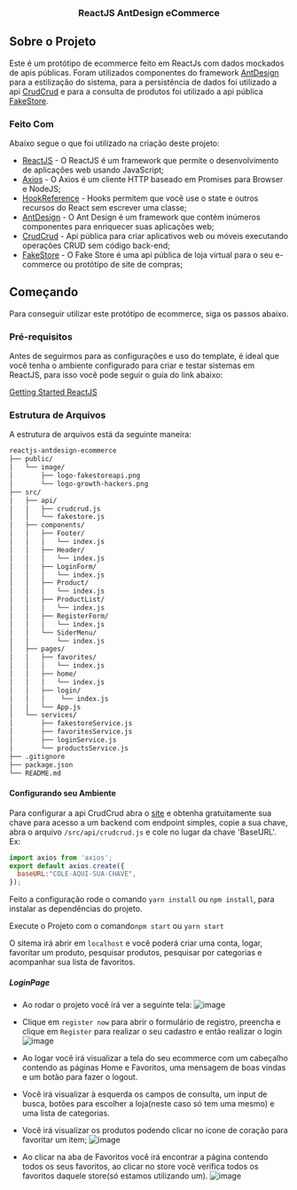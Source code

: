 <!-- PROJECT -->
<br />
<p align="center">
  <h3 align="center">ReactJS AntDesign eCommerce</h3>
</p>

<!-- ABOUT THE PROJECT -->

## Sobre o Projeto

Este é um protótipo de ecommerce feito em ReactJs com dados mockados de apis públicas. Foram utilizados componentes do framework [AntDesign](https://ant.design/components/overview/) para a estilização do sistema, para a persistência de dados foi utilizado a api [CrudCrud](https://crudcrud.com/) e para a consulta de produtos foi utilizado a api pública [FakeStore](https://fakestoreapi.com/).

### Feito Com

Abaixo segue o que foi utilizado na criação deste projeto:

- [ReactJS](https://pt-br.reactjs.org/) - O ReactJS é um framework que permite o desenvolvimento de aplicações web usando JavaScript;
- [Axios](https://github.com/axios/axios) - O Axios é um cliente HTTP baseado em Promises para Browser e NodeJS;
- [HookReference](https://pt-br.reactjs.org/docs/hooks-reference.html) - Hooks permitem que você use o state e outros recursos do React sem escrever uma classe;
- [AntDesign](https://ant.design/components/overview/) - O Ant Design é um framework que contém inúmeros componentes para enriquecer suas aplicações web;
- [CrudCrud](https://crudcrud.com/) - Api pública para criar aplicativos web ou móveis executando operações CRUD sem código back-end;
- [FakeStore](https://fakestoreapi.com/) - O Fake Store é uma api pública de loja virtual para o seu e-commerce ou protótipo de site de compras;
<!-- GETTING STARTED -->

## Começando

Para conseguir utilizar este protótipo de ecommerce, siga os passos abaixo.

### Pré-requisitos

Antes de seguirmos para as configurações e uso do template, é ideal que você tenha o ambiente configurado para criar e testar sistemas em ReactJS, para isso você pode seguir o guia do link abaixo:

[Getting Started ReactJS](https://pt-br.reactjs.org/docs/getting-started.html)

### Estrutura de Arquivos

A estrutura de arquivos está da seguinte maneira:

```bash
reactjs-antdesign-ecommerce
├── public/
│   └── image/
│       ├── logo-fakestoreapi.png
│       └── logo-growth-hackers.png
├── src/
│   ├── api/
│   │   ├── crudcrud.js
│   │   └── fakestore.js
│   ├── components/
│   │   ├── Footer/
│   │   │   └── index.js
│   │   ├── Header/
│   │   │   └── index.js
│   │   ├── LoginForm/
│   │   │   └── index.js
│   │   ├── Product/
│   │   │   └── index.js
│   │   ├── ProductList/
│   │   │   └── index.js
│   │   ├── RegisterForm/
│   │   │   └── index.js
│   │   └── SiderMenu/
│   │       └── index.js
│   ├── pages/
│   │   ├── favorites/
│   │   │   └── index.js
│   │   ├── home/
│   │   │   └── index.js
│   │   ├── login/
│   │   │    └── index.js
│   │   └── App.js
│   └── services/
│       ├── fakestoreService.js
│       ├── favoritesService.js
│       ├── loginService.js
│       └── productsService.js
├── .gitignore
├── package.json
└── README.md
```

#### Configurando seu Ambiente

Para configurar a api CrudCrud abra o [site](https://crudcrud.com/) e obtenha gratuitamente sua chave para acesso a um backend com endpoint simples, copie a sua chave, abra o arquivo `/src/api/crudcrud.js` e cole no lugar da chave 'BaseURL'. Ex:

```crudcrud.js
import axios from 'axios';
export default axios.create({
  baseURL:"COLE-AQUI-SUA-CHAVE",
});
```

Feito a configuração rode o comando `yarn install` ou `npm install`, para instalar as dependências do projeto.

Execute o Projeto com o comando`npm start` ou `yarn start`

O sitema irá abrir em `localhost` e você poderá criar uma conta, logar, favoritar um produto, pesquisar produtos, pesquisar por categorias e acompanhar sua lista de favoritos.

##### LoginPage
- Ao rodar o projeto você irá ver a seguinte tela:
![image](https://user-images.githubusercontent.com/43020119/111056058-c1e70d00-845a-11eb-98d4-2d4243165742.png)

- Clique em `register now` para abrir o formulário de registro, preencha e clique em `Register` para realizar o seu cadastro e então realizar o login
![image](https://user-images.githubusercontent.com/43020119/111056105-476abd00-845b-11eb-8279-a245acba0f9a.png)

- Ao logar você irá visualizar a tela do seu ecommerce com um cabeçalho contendo as páginas Home e Favoritos, uma mensagem de boas vindas e um botão para fazer o logout. 
- Você irá visualizar à esquerda os campos de consulta, um input de busca, botões para escolher a loja(neste caso só tem uma mesmo) e uma lista de categorias. 
- Você irá visualizar os produtos podendo clicar no icone de coração para favoritar um item;
![image](https://user-images.githubusercontent.com/43020119/111056323-e9d77000-845c-11eb-9ccc-ccf7e593c62d.png)

- Ao clicar na aba de Favoritos você irá encontrar a página contendo todos os seus favoritos, ao clicar no store você verifica todos os favoritos daquele store(só estamos utilizando um).
![image](https://user-images.githubusercontent.com/43020119/111056393-73873d80-845d-11eb-8061-a8746054d3ec.png)





